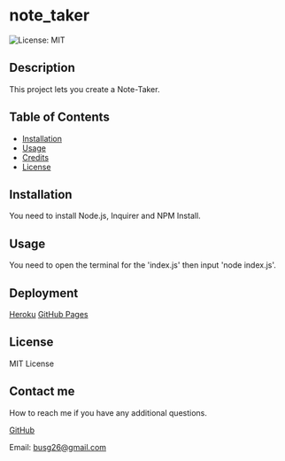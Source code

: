 # note_taker
 ![License: MIT](https://img.shields.io/badge/License-MIT-yellow.svg)

## Description
This project lets you create a Note-Taker.

## Table of Contents
- [Installation](#installation)
- [Usage](#usage)
- [Credits](#credits)
- [License](#license)

## Installation

 You need to install Node.js, Inquirer and NPM Install.

## Usage

 You need to open the terminal for the 'index.js' then input 'node index.js'.
## Deployment

[Heroku](https://thawing-coast-19158.herokuapp.com/)
[GitHub Pages](https://github.com/GustavoTijerino1/note_taker)

## License

 MIT License

## Contact me
How to reach me if you have any additional questions.

[GitHub](https://github.com/GustavoTijerino1)

Email: busg26@gmail.com
